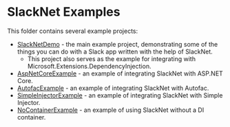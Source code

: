 ﻿# SlackNet Examples
This folder contains several example projects:
- [SlackNetDemo](./SlackNetDemo) - the main example project, demonstrating some of the things you can do with a Slack app written with the help of SlackNet.
  - This project also serves as the example for integrating with Microsoft.Extensions.DependencyInjection.
- [AspNetCoreExample](./AspNetCoreExample) - an example of integrating SlackNet with ASP.NET Core.
- [AutofacExample](./AutofacExample) - an example of integrating SlackNet with Autofac.
- [SimpleInjectorExample](./SimpleInjectorExample) - an example of integrating SlackNet with Simple Injector.
- [NoContainerExample](./NoContainerExample) - an example of using SlackNet without a DI container.